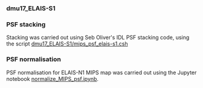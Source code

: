 ### dmu17_ELAIS-S1

### PSF stacking
Stacking was carried out using Seb Oliver's IDL PSF stacking code, using the script [dmu17_ELAIS-S1/mips_psf_elais-s1.csh](./dmu17_ELAIS-S1/mips_psf_elais-s1.csh)

### PSF normalisation
PSF normalisation for ELAIS-N1 MIPS map was carried out using the Jupyter notebook 
[normalize_MIPS_psf.ipynb](./normalize_MIPS_psf.ipynb).